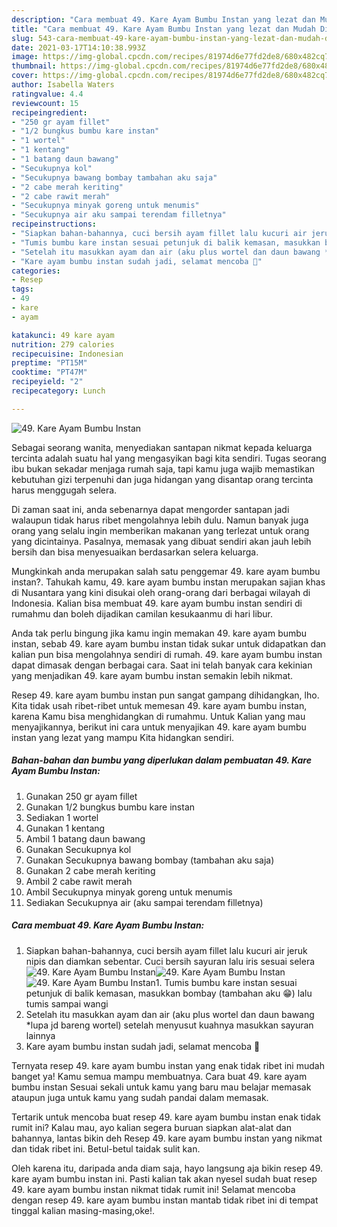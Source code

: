 ```yaml
---
description: "Cara membuat 49. Kare Ayam Bumbu Instan yang lezat dan Mudah Dibuat"
title: "Cara membuat 49. Kare Ayam Bumbu Instan yang lezat dan Mudah Dibuat"
slug: 543-cara-membuat-49-kare-ayam-bumbu-instan-yang-lezat-dan-mudah-dibuat
date: 2021-03-17T14:10:38.993Z
image: https://img-global.cpcdn.com/recipes/81974d6e77fd2de8/680x482cq70/49-kare-ayam-bumbu-instan-foto-resep-utama.jpg
thumbnail: https://img-global.cpcdn.com/recipes/81974d6e77fd2de8/680x482cq70/49-kare-ayam-bumbu-instan-foto-resep-utama.jpg
cover: https://img-global.cpcdn.com/recipes/81974d6e77fd2de8/680x482cq70/49-kare-ayam-bumbu-instan-foto-resep-utama.jpg
author: Isabella Waters
ratingvalue: 4.4
reviewcount: 15
recipeingredient:
- "250 gr ayam fillet"
- "1/2 bungkus bumbu kare instan"
- "1 wortel"
- "1 kentang"
- "1 batang daun bawang"
- "Secukupnya kol"
- "Secukupnya bawang bombay tambahan aku saja"
- "2 cabe merah keriting"
- "2 cabe rawit merah"
- "Secukupnya minyak goreng untuk menumis"
- "Secukupnya air aku sampai terendam filletnya"
recipeinstructions:
- "Siapkan bahan-bahannya, cuci bersih ayam fillet lalu kucuri air jeruk nipis dan diamkan sebentar. Cuci bersih sayuran lalu iris sesuai selera"
- "Tumis bumbu kare instan sesuai petunjuk di balik kemasan, masukkan bombay (tambahan aku 😁) lalu tumis sampai wangi"
- "Setelah itu masukkan ayam dan air (aku plus wortel dan daun bawang *lupa jd bareng wortel) setelah menyusut kuahnya masukkan sayuran lainnya"
- "Kare ayam bumbu instan sudah jadi, selamat mencoba 🥳"
categories:
- Resep
tags:
- 49
- kare
- ayam

katakunci: 49 kare ayam 
nutrition: 279 calories
recipecuisine: Indonesian
preptime: "PT15M"
cooktime: "PT47M"
recipeyield: "2"
recipecategory: Lunch

---
```



![49. Kare Ayam Bumbu Instan](https://img-global.cpcdn.com/recipes/81974d6e77fd2de8/680x482cq70/49-kare-ayam-bumbu-instan-foto-resep-utama.jpg)

Sebagai seorang wanita, menyediakan santapan nikmat kepada keluarga tercinta adalah suatu hal yang mengasyikan bagi kita sendiri. Tugas seorang ibu bukan sekadar menjaga rumah saja, tapi kamu juga wajib memastikan kebutuhan gizi terpenuhi dan juga hidangan yang disantap orang tercinta harus menggugah selera.

Di zaman  saat ini, anda sebenarnya dapat mengorder santapan jadi walaupun tidak harus ribet mengolahnya lebih dulu. Namun banyak juga orang yang selalu ingin memberikan makanan yang terlezat untuk orang yang dicintainya. Pasalnya, memasak yang dibuat sendiri akan jauh lebih bersih dan bisa menyesuaikan berdasarkan selera keluarga. 



Mungkinkah anda merupakan salah satu penggemar 49. kare ayam bumbu instan?. Tahukah kamu, 49. kare ayam bumbu instan merupakan sajian khas di Nusantara yang kini disukai oleh orang-orang dari berbagai wilayah di Indonesia. Kalian bisa membuat 49. kare ayam bumbu instan sendiri di rumahmu dan boleh dijadikan camilan kesukaanmu di hari libur.

Anda tak perlu bingung jika kamu ingin memakan 49. kare ayam bumbu instan, sebab 49. kare ayam bumbu instan tidak sukar untuk didapatkan dan kalian pun bisa mengolahnya sendiri di rumah. 49. kare ayam bumbu instan dapat dimasak dengan berbagai cara. Saat ini telah banyak cara kekinian yang menjadikan 49. kare ayam bumbu instan semakin lebih nikmat.

Resep 49. kare ayam bumbu instan pun sangat gampang dihidangkan, lho. Kita tidak usah ribet-ribet untuk memesan 49. kare ayam bumbu instan, karena Kamu bisa menghidangkan di rumahmu. Untuk Kalian yang mau menyajikannya, berikut ini cara untuk menyajikan 49. kare ayam bumbu instan yang lezat yang mampu Kita hidangkan sendiri.

<!--inarticleads1-->

##### Bahan-bahan dan bumbu yang diperlukan dalam pembuatan 49. Kare Ayam Bumbu Instan:

1. Gunakan 250 gr ayam fillet
1. Gunakan 1/2 bungkus bumbu kare instan
1. Sediakan 1 wortel
1. Gunakan 1 kentang
1. Ambil 1 batang daun bawang
1. Gunakan Secukupnya kol
1. Gunakan Secukupnya bawang bombay (tambahan aku saja)
1. Gunakan 2 cabe merah keriting
1. Ambil 2 cabe rawit merah
1. Ambil Secukupnya minyak goreng untuk menumis
1. Sediakan Secukupnya air (aku sampai terendam filletnya)




<!--inarticleads2-->

##### Cara membuat 49. Kare Ayam Bumbu Instan:

1. Siapkan bahan-bahannya, cuci bersih ayam fillet lalu kucuri air jeruk nipis dan diamkan sebentar. Cuci bersih sayuran lalu iris sesuai selera
<img src="https://img-global.cpcdn.com/steps/a0ab639134ef1933/160x128cq70/49-kare-ayam-bumbu-instan-langkah-memasak-1-foto.jpg" alt="49. Kare Ayam Bumbu Instan"><img src="https://img-global.cpcdn.com/steps/cf0d60a766f5051a/160x128cq70/49-kare-ayam-bumbu-instan-langkah-memasak-1-foto.jpg" alt="49. Kare Ayam Bumbu Instan"><img src="https://img-global.cpcdn.com/steps/8b07b749d0e852d7/160x128cq70/49-kare-ayam-bumbu-instan-langkah-memasak-1-foto.jpg" alt="49. Kare Ayam Bumbu Instan">1. Tumis bumbu kare instan sesuai petunjuk di balik kemasan, masukkan bombay (tambahan aku 😁) lalu tumis sampai wangi
1. Setelah itu masukkan ayam dan air (aku plus wortel dan daun bawang *lupa jd bareng wortel) setelah menyusut kuahnya masukkan sayuran lainnya
1. Kare ayam bumbu instan sudah jadi, selamat mencoba 🥳




Ternyata resep 49. kare ayam bumbu instan yang enak tidak ribet ini mudah banget ya! Kamu semua mampu membuatnya. Cara buat 49. kare ayam bumbu instan Sesuai sekali untuk kamu yang baru mau belajar memasak ataupun juga untuk kamu yang sudah pandai dalam memasak.

Tertarik untuk mencoba buat resep 49. kare ayam bumbu instan enak tidak rumit ini? Kalau mau, ayo kalian segera buruan siapkan alat-alat dan bahannya, lantas bikin deh Resep 49. kare ayam bumbu instan yang nikmat dan tidak ribet ini. Betul-betul taidak sulit kan. 

Oleh karena itu, daripada anda diam saja, hayo langsung aja bikin resep 49. kare ayam bumbu instan ini. Pasti kalian tak akan nyesel sudah buat resep 49. kare ayam bumbu instan nikmat tidak rumit ini! Selamat mencoba dengan resep 49. kare ayam bumbu instan mantab tidak ribet ini di tempat tinggal kalian masing-masing,oke!.

